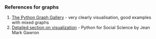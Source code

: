 ### References for graphs

1. [The Python Graph Gallery](https://python-graph-gallery.com) - very clearly visualisation, good examples with mixed graphs
1. [Detailed section on visualization](https://gawron.sdsu.edu/python_for_ss/course_core/book_draft) - Python for Social Science by Jean Mark Gawron
